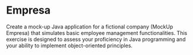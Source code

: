 # Empresa
Create a mock-up Java application for a fictional company (MockUp Empresa) that simulates basic employee management functionalities. This exercise is designed to assess your proficiency in Java programming and your ability to implement object-oriented principles.
